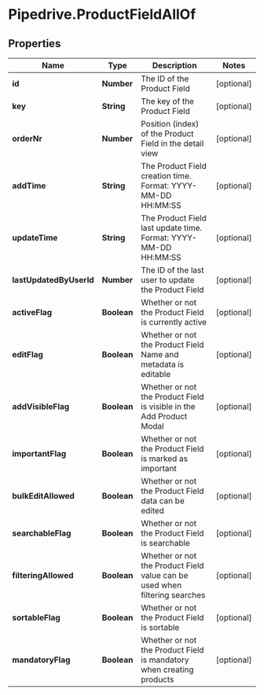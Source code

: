 # Pipedrive.ProductFieldAllOf

## Properties

Name | Type | Description | Notes
------------ | ------------- | ------------- | -------------
**id** | **Number** | The ID of the Product Field | [optional] 
**key** | **String** | The key of the Product Field | [optional] 
**orderNr** | **Number** | Position (index) of the Product Field in the detail view | [optional] 
**addTime** | **String** | The Product Field creation time. Format: YYYY-MM-DD HH:MM:SS | [optional] 
**updateTime** | **String** | The Product Field last update time. Format: YYYY-MM-DD HH:MM:SS | [optional] 
**lastUpdatedByUserId** | **Number** | The ID of the last user to update the Product Field | [optional] 
**activeFlag** | **Boolean** | Whether or not the Product Field is currently active | [optional] 
**editFlag** | **Boolean** | Whether or not the Product Field Name and metadata is editable | [optional] 
**addVisibleFlag** | **Boolean** | Whether or not the Product Field is visible in the Add Product Modal | [optional] 
**importantFlag** | **Boolean** | Whether or not the Product Field is marked as important | [optional] 
**bulkEditAllowed** | **Boolean** | Whether or not the Product Field data can be edited | [optional] 
**searchableFlag** | **Boolean** | Whether or not the Product Field is searchable | [optional] 
**filteringAllowed** | **Boolean** | Whether or not the Product Field value can be used when filtering searches | [optional] 
**sortableFlag** | **Boolean** | Whether or not the Product Field is sortable | [optional] 
**mandatoryFlag** | **Boolean** | Whether or not the Product Field is mandatory when creating products | [optional] 


